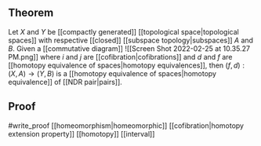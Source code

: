 ## Theorem
Let $X$ and $Y$ be [[compactly generated]] [[topological space|topological spaces]] with respective [[closed]] [[subspace topology|subspaces]] $A$ and $B$. Given a [[commutative diagram]] ![[Screen Shot 2022-02-25 at 10.35.27 PM.png]] where $i$ and $j$ are [[cofibration|cofibrations]] and $d$ and $f$ are [[homotopy equivalence of spaces|homotopy equivalences]], then $(f,d):(X,A)\to (Y,B)$ is a [[homotopy equivalence of spaces|homotopy equivalence]] of [[NDR pair|pairs]].

## Proof
#write_proof [[homeomorphism|homeomorphic]] [[cofibration|homotopy extension property]] [[homotopy]] [[interval]] 